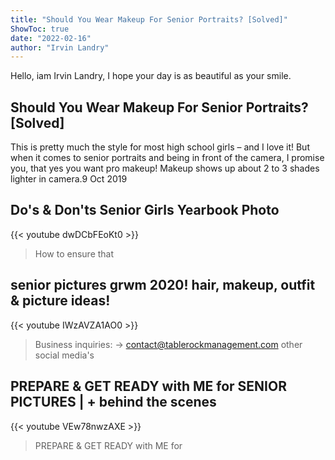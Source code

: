```yaml
---
title: "Should You Wear Makeup For Senior Portraits? [Solved]"
ShowToc: true 
date: "2022-02-16"
author: "Irvin Landry" 
---
```


Hello, iam Irvin Landry, I hope your day is as beautiful as your smile.
## Should You Wear Makeup For Senior Portraits? [Solved]
This is pretty much the style for most high school girls – and I love it! But when it comes to senior portraits and being in front of the camera, I promise you, that yes you want pro makeup! Makeup shows up about 2 to 3 shades lighter in camera.9 Oct 2019

## Do's & Don'ts Senior Girls Yearbook Photo
{{< youtube dwDCbFEoKt0 >}}
>How to ensure that 

## senior pictures grwm 2020! hair, makeup, outfit & picture ideas!
{{< youtube IWzAVZA1AO0 >}}
>Business inquiries: → contact@tablerockmanagement.com other social media's 

## PREPARE & GET READY with ME for SENIOR PICTURES | + behind the scenes
{{< youtube VEw78nwzAXE >}}
>PREPARE & GET READY with ME for 

